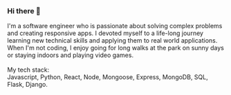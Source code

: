 ### Hi there 👋
I'm a software engineer who is passionate about solving complex problems and creating responsive apps. I devoted myself to a life-long journey learning new technical skills and applying them to real world applications. When I'm not coding, I enjoy going for long walks at the park on sunny days or staying indoors and playing video games. 
<br />
<br />
My tech stack:
<br />
Javascript, Python, React, Node, Mongoose, Express, MongoDB, SQL, Flask, Django.

<!--
**mary3210/mary3210** is a ✨ _special_ ✨ repository because its `README.md` (this file) appears on your GitHub profile.

Here are some ideas to get you started:

- 🔭 I’m currently working on ...
- 🌱 I’m currently learning ...
- 👯 I’m looking to collaborate on ...
- 🤔 I’m looking for help with ...
- 💬 Ask me about ...
- 📫 How to reach me: ...
- 😄 Pronouns: ...
- ⚡ Fun fact: ...
-->
